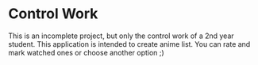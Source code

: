 # Control Work

This is an incomplete project, but only the control work of a 2nd year student.
This application is intended to create anime list. You can rate and mark watched ones or choose another option ;) 
